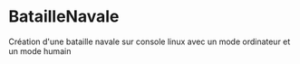 # BatailleNavale
Création d'une bataille navale sur console linux avec un mode ordinateur et un mode humain 
